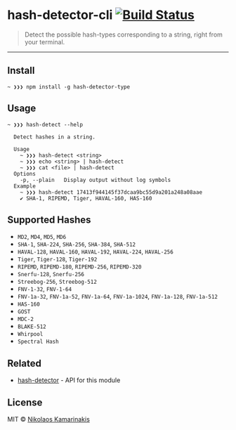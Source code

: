 # hash-detector-cli [![Build Status](https://travis-ci.org/k4m4/hash-detector-cli.svg?branch=master)](https://travis-ci.org/k4m4/hash-detector-cli)

> Detect the possible hash-types corresponding to a string, right from your terminal.

---

## Install

```
~ ❯❯❯ npm install -g hash-detector-type
```


## Usage

```
~ ❯❯❯ hash-detect --help

  Detect hashes in a string.

  Usage
    ~ ❯❯❯ hash-detect <string>
    ~ ❯❯❯ echo <string> | hash-detect
    ~ ❯❯❯ cat <file> | hash-detect
  Options
  	-p, --plain   Display output without log symbols
  Example
    ~ ❯❯❯ hash-detect 17413f944145f37dcaa9bc55d9a201a248a08aae
    ✔ SHA-1, RIPEMD, Tiger, HAVAL-160, HAS-160
```


## Supported Hashes

- `MD2`, `MD4`, `MD5`, `MD6`
- `SHA-1`, `SHA-224`, `SHA-256`, `SHA-384`, `SHA-512`
- `HAVAL-128`, `HAVAL-160`, `HAVAL-192`, `HAVAL-224`, `HAVAL-256`
- `Tiger`, `Tiger-128`, `Tiger-192`
- `RIPEMD`, `RIPEMD-180`, `RIPEMD-256`, `RIPEMD-320`
- `Snerfu-128`, `Snerfu-256`
- `Streebog-256`, `Streebog-512`
- `FNV-1-32`, `FNV-1-64`
- `FNV-1a-32`, `FNV-1a-52`, `FNV-1a-64`, `FNV-1a-1024`, `FNV-1a-128`, `FNV-1a-512`
- `HAS-160`
- `GOST`
- `MDC-2`
- `BLAKE-512`
- `Whirpool`
- `Spectral Hash`


## Related

- [hash-detector](https://github.com/k4m4/hash-detector) - API for this module


## License

MIT © [Nikolaos Kamarinakis](https://nikolaskama.me)